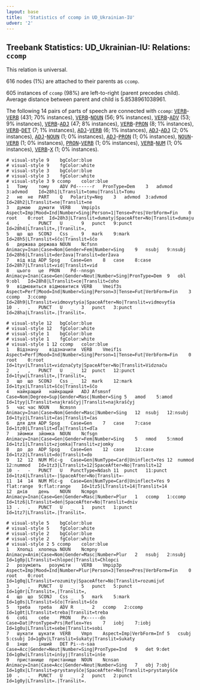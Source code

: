 ```yaml
---
layout: base
title:  'Statistics of ccomp in UD_Ukrainian-IU'
udver: '2'
---
```


## Treebank Statistics: UD_Ukrainian-IU: Relations: `ccomp`

This relation is universal.

616 nodes (1%) are attached to their parents as `ccomp`.

605 instances of `ccomp` (98%) are left-to-right (parent precedes child).
Average distance between parent and child is 5.8538961038961.

The following 14 pairs of parts of speech are connected with `ccomp`: <tt><a href="uk_iu-pos-VERB.html">VERB</a></tt>-<tt><a href="uk_iu-pos-VERB.html">VERB</a></tt> (431; 70% instances), <tt><a href="uk_iu-pos-VERB.html">VERB</a></tt>-<tt><a href="uk_iu-pos-NOUN.html">NOUN</a></tt> (56; 9% instances), <tt><a href="uk_iu-pos-VERB.html">VERB</a></tt>-<tt><a href="uk_iu-pos-ADV.html">ADV</a></tt> (53; 9% instances), <tt><a href="uk_iu-pos-VERB.html">VERB</a></tt>-<tt><a href="uk_iu-pos-ADJ.html">ADJ</a></tt> (47; 8% instances), <tt><a href="uk_iu-pos-VERB.html">VERB</a></tt>-<tt><a href="uk_iu-pos-PRON.html">PRON</a></tt> (8; 1% instances), <tt><a href="uk_iu-pos-VERB.html">VERB</a></tt>-<tt><a href="uk_iu-pos-DET.html">DET</a></tt> (7; 1% instances), <tt><a href="uk_iu-pos-ADJ.html">ADJ</a></tt>-<tt><a href="uk_iu-pos-VERB.html">VERB</a></tt> (6; 1% instances), <tt><a href="uk_iu-pos-ADJ.html">ADJ</a></tt>-<tt><a href="uk_iu-pos-ADJ.html">ADJ</a></tt> (2; 0% instances), <tt><a href="uk_iu-pos-ADJ.html">ADJ</a></tt>-<tt><a href="uk_iu-pos-NOUN.html">NOUN</a></tt> (1; 0% instances), <tt><a href="uk_iu-pos-ADJ.html">ADJ</a></tt>-<tt><a href="uk_iu-pos-PRON.html">PRON</a></tt> (1; 0% instances), <tt><a href="uk_iu-pos-NOUN.html">NOUN</a></tt>-<tt><a href="uk_iu-pos-VERB.html">VERB</a></tt> (1; 0% instances), <tt><a href="uk_iu-pos-PRON.html">PRON</a></tt>-<tt><a href="uk_iu-pos-VERB.html">VERB</a></tt> (1; 0% instances), <tt><a href="uk_iu-pos-VERB.html">VERB</a></tt>-<tt><a href="uk_iu-pos-NUM.html">NUM</a></tt> (1; 0% instances), <tt><a href="uk_iu-pos-VERB.html">VERB</a></tt>-<tt><a href="uk_iu-pos-X.html">X</a></tt> (1; 0% instances).


~~~ conllu
# visual-style 9	bgColor:blue
# visual-style 9	fgColor:white
# visual-style 3	bgColor:blue
# visual-style 3	fgColor:white
# visual-style 3 9 ccomp	color:blue
1	Тому	тому	ADV	Pd------r	PronType=Dem	3	advmod	3:advmod	Id=28h1|LTranslit=tomu|Translit=Tomu
2	не	не	PART	Q	Polarity=Neg	3	advmod	3:advmod	Id=28h2|LTranslit=ne|Translit=ne
3	думаю	думати	VERB	Vmpip1s	Aspect=Imp|Mood=Ind|Number=Sing|Person=1|Tense=Pres|VerbForm=Fin	0	root	0:root	Id=28h3|LTranslit=dumaty|SpaceAfter=No|Translit=dumaju
4	,	,	PUNCT	U	_	9	punct	9:punct	Id=28h4|LTranslit=,|Translit=,
5	що	що	SCONJ	Css	_	9	mark	9:mark	Id=28h5|LTranslit=ščo|Translit=ščo
6	держава	держава	NOUN	Ncfsnn	Animacy=Inan|Case=Nom|Gender=Fem|Number=Sing	9	nsubj	9:nsubj	Id=28h6|LTranslit=deržava|Translit=deržava
7	від	від	ADP	Spsg	Case=Gen	8	case	8:case	Id=28h7|LTranslit=vid|Translit=vid
8	цього	це	PRON	Pd--nnsgn	Animacy=Inan|Case=Gen|Gender=Neut|Number=Sing|PronType=Dem	9	obl	9:obl	Id=28h8|LTranslit=ce|Translit=ćoho
9	відмовиться	відмовитися	VERB	Vmeif3s	Aspect=Perf|Mood=Ind|Number=Sing|Person=3|Tense=Fut|VerbForm=Fin	3	ccomp	3:ccomp	Id=28h9|LTranslit=vidmovytyśа|SpaceAfter=No|Translit=vidmovyťśа
10	.	.	PUNCT	U	_	3	punct	3:punct	Id=28ha|LTranslit=.|Translit=.

~~~


~~~ conllu
# visual-style 12	bgColor:blue
# visual-style 12	fgColor:white
# visual-style 1	bgColor:blue
# visual-style 1	fgColor:white
# visual-style 1 12 ccomp	color:blue
1	Відзначу	відзначити	VERB	Vmeif1s	Aspect=Perf|Mood=Ind|Number=Sing|Person=1|Tense=Fut|VerbForm=Fin	0	root	0:root	Id=1tyv|LTranslit=vidznačyty|SpaceAfter=No|Translit=Vidznaču
2	,	,	PUNCT	U	_	12	punct	12:punct	Id=1tyw|LTranslit=,|Translit=,
3	що	що	SCONJ	Css	_	12	mark	12:mark	Id=1tyx|LTranslit=ščo|Translit=ščo
4	найкращий	найкращий	ADJ	Afsmsnf	Case=Nom|Degree=Sup|Gender=Masc|Number=Sing	5	amod	5:amod	Id=1tyy|LTranslit=najkraščyj|Translit=najkraščyj
5	час	час	NOUN	Ncmsnn	Animacy=Inan|Case=Nom|Gender=Masc|Number=Sing	12	nsubj	12:nsubj	Id=1tyz|LTranslit=čas|Translit=čas
6	для	для	ADP	Spsg	Case=Gen	7	case	7:case	Id=1tz0|LTranslit=dľа|Translit=dľа
7	зйомки	зйомка	NOUN	Ncfsgn	Animacy=Inan|Case=Gen|Gender=Fem|Number=Sing	5	nmod	5:nmod	Id=1tz1|LTranslit=zjomka|Translit=zjomky
8	до	до	ADP	Spsg	Case=Gen	12	case	12:case	Id=1tz2|LTranslit=do|Translit=do
9	12	12	NUM	Mlc-g	Case=Gen|NumType=Card|Uninflect=Yes	12	nummod	12:nummod	Id=1tz3|LTranslit=12|SpaceAfter=No|Translit=12
10	-	-	PUNCT	U	PunctType=Ndash	11	punct	11:punct	Id=1tz4|LTranslit=-|SpaceAfter=No|Translit=-
11	14	14	NUM	Mlc-g	Case=Gen|NumType=Card|Uninflect=Yes	9	flat:range	9:flat:range	Id=1tz5|LTranslit=14|Translit=14
12	днів	день	NOUN	Ncmpgn	Animacy=Inan|Case=Gen|Gender=Masc|Number=Plur	1	ccomp	1:ccomp	Id=1tz6|LTranslit=deń|SpaceAfter=No|Translit=dniv
13	.	.	PUNCT	U	_	1	punct	1:punct	Id=1tz7|LTranslit=.|Translit=.

~~~


~~~ conllu
# visual-style 5	bgColor:blue
# visual-style 5	fgColor:white
# visual-style 2	bgColor:blue
# visual-style 2	fgColor:white
# visual-style 2 5 ccomp	color:blue
1	Хлопці	хлопець	NOUN	Ncmpny	Animacy=Anim|Case=Nom|Gender=Masc|Number=Plur	2	nsubj	2:nsubj	Id=1g0p|LTranslit=chlopeć|Translit=Chlopci
2	розуміють	розуміти	VERB	Vmpip3p	Aspect=Imp|Mood=Ind|Number=Plur|Person=3|Tense=Pres|VerbForm=Fin	0	root	0:root	Id=1g0q|LTranslit=rozumity|SpaceAfter=No|Translit=rozumijuť
3	,	,	PUNCT	U	_	5	punct	5:punct	Id=1g0r|LTranslit=,|Translit=,
4	що	що	SCONJ	Css	_	5	mark	5:mark	Id=1g0s|LTranslit=ščo|Translit=ščo
5	треба	треба	ADV	R	_	2	ccomp	2:ccomp	Id=1g0t|LTranslit=treba|Translit=treba
6	собі	себе	PRON	Px-----dn	Case=Dat|PronType=Prs|Reflex=Yes	7	iobj	7:iobj	Id=1g0u|LTranslit=sebe|Translit=sobi
7	шукати	шукати	VERB	Vmpn	Aspect=Imp|VerbForm=Inf	5	csubj	5:csubj	Id=1g0v|LTranslit=šukaty|Translit=šukaty
8	інше	інший	DET	Pi--n-saa	Case=Acc|Gender=Neut|Number=Sing|PronType=Ind	9	det	9:det	Id=1g0w|LTranslit=inšyj|Translit=inše
9	пристанище	пристанище	NOUN	Ncnsan	Animacy=Inan|Case=Acc|Gender=Neut|Number=Sing	7	obj	7:obj	Id=1g0x|LTranslit=prystanyšče|SpaceAfter=No|Translit=prystanyšče
10	.	.	PUNCT	U	_	2	punct	2:punct	Id=1g0y|LTranslit=.|Translit=.

~~~


